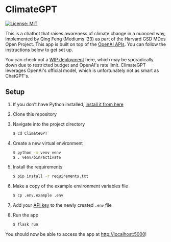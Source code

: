 # ClimateGPT

[![License: MIT](https://img.shields.io/badge/License-MIT-yellow.svg)](https://opensource.org/licenses/MIT)

This is a chatbot that raises awareness of climate change in a nuanced way, implemented by Qing Feng (Mediums '23) as part of the Harvard GSD MDes Open Project. This app is built on top of the [OpenAI APIs](https://beta.openai.com/docs/quickstart). You can follow the instructions below to get set up.

You can check out a [WIP deployment](https://fengqing.pythonanywhere.com/) here, which may be sporadically down due to restricted budget and OpenAI's rate limit. ClimateGPT leverages OpenAI's official model, which is unfortunately not as smart as ChatGPT's.

## Setup

1. If you don’t have Python installed, [install it from here](https://www.python.org/downloads/)

2. Clone this repository

3. Navigate into the project directory

   ```bash
   $ cd ClimateGPT
   ```

4. Create a new virtual environment

   ```bash
   $ python -m venv venv
   $ . venv/bin/activate
   ```

5. Install the requirements

   ```bash
   $ pip install -r requirements.txt
   ```

6. Make a copy of the example environment variables file

   ```bash
   $ cp .env.example .env
   ```

7. Add your [API key](https://beta.openai.com/account/api-keys) to the newly created `.env` file

8. Run the app

   ```bash
   $ flask run
   ```

You should now be able to access the app at [http://localhost:5000](http://localhost:5000)!
